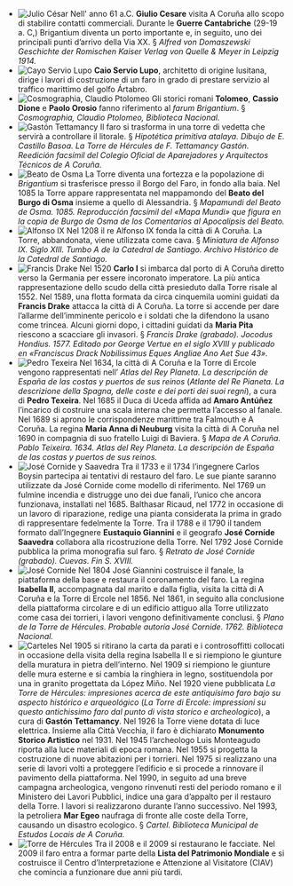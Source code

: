 * ![Julio César](http://ciav.s3.amazonaws.com/img/caesar.jpg "Julio César") Nell' anno 61 a.C. **Giulio Cesare** visita A Coruña allo scopo di stabilire contatti commerciali. Durante le **Guerre Cantabriche** (29-19 a. C,) Brigantium diventa un porto importante e, in seguito, uno dei principali punti d’arrivo della Via XX. § *Alfred von Domaszewski Geschichte der Romischen Kaiser Verlag von Quelle & Meyer in Leipzig 1914.*
* ![Cayo Servio Lupo](http://ciav.s3.amazonaws.com/img/lupus.jpg "Cayo Servio Lupo") **Caio Servio Lupo**, architetto di origine lusitana, dirige i lavori di costruzione di un faro in grado di prestare servizio al traffico marittimo del golfo Ártabro.
* ![Cosmographia, Claudio Ptolomeo](http://ciav.s3.amazonaws.com/img/cosmographia_claudio_ptolomeo.jpg "Gastón Tettamancy") Gli storici romani **Tolomeo**, **Cassio Dione** e **Paolo Orosio** fanno riferimento al *farum Brigantium*. § *Cosmographia, Claudio Ptolomeo, Biblioteca Nacional.*
* ![Gastón Tettamancy](http://ciav.s3.amazonaws.com/img/tettamancy-gaston.jpg "Cosmographia, Claudio Ptolomeo") Il faro si trasforma in una torre di vedetta che servirà a controllare il litorale. § *Hipotética primitiva atalaya. Dibujo de E. Castillo Basoa. La Torre de Hércules de F. Tettamancy Gastón. Reedición facsímil del Colegio Oficial de Aparejadores y Arquitectos Técnicos de A Coruña.*
* ![Beato de Osma](http://ciav.s3.amazonaws.com/img/beato-osma.jpg "Beato de Osma") La Torre diventa una fortezza e la popolazione di *Brigantium* si trasferisce presso il Borgo del Faro, in fondo alla baia. Nel 1085 la Torre appare rappresentata nel mappamondo del **Beato del Burgo di Osma** insieme a quello di Alessandria.  § *Mapamundi del Beato de Osma. 1085. Reproducción facsímil del «Mapa Mundi»  que figura en la copia de Burgo de Osma de los Comentarios al Apocalipsis del Beato.*
* ![Alfonso IX](http://ciav.s3.amazonaws.com/img/alfonsoix.jpg "Alfonso IX") Nel 1208 il re Alfonso IX fonda la città di A Coruña. La Torre, abbandonata, viene utilizzata come cava. § *Miniatura de Alfonso IX. Siglo XIII. Tumbo A de la Catedral de Santiago. Archivo Histórico de la Catedral de Santiago.*
* ![Francis Drake](http://ciav.s3.amazonaws.com/img/francis-drake.jpg "Francis Drake") Nel 1520 **Carlo I** si imbarca dal porto di A Coruña diretto verso la Germania per essere incoronato imperatore. La più antica rappresentazione dello scudo della città presieduto dalla Torre risale al 1552. Nel 1589, una flotta formata da circa cinquemila uomini guidati da **Francis Drake** attacca la città di A Coruña. La torre si accende per dare l’allarme dell’imminente pericolo e i soldati che la difendono la usano come trincea. Alcuni giorni dopo, i cittadini guidati da **Maria Pita** riescono a scacciare gli invasori. § *Francis Drake (grabado). Jocodus Hondius. 1577. Editado por George Vertue en el siglo XVIII y publicado en «Franciscus Drack Nobilissimus Eques Angliae Ano Aet Sue 43».*
* ![Pedro Texeira](http://ciav.s3.amazonaws.com/img/pedro-texeira.jpg "Pedro Texeira") Nel 1634, la città di A Coruña e la Torre di Ercole vengono rappresentati nell’ *Atlas del Rey Planeta. La descripción de España de las costas y puertos de sus reinos* (*Atlante del Re Pianeta. La descrizione della Spagna, delle coste e dei porti dei suoi regni*), a cura di **Pedro Texeira**. Nel 1685 il Duca di Uceda affida ad **Amaro Antúñez** l’incarico di costruire una scala interna che permetta l’accesso al fanale. Nel 1689 si aprono le corrispondenze marittime tra Falmouth e A Coruña. La regina **Maria Anna di Neuburg** visita la città di A Coruña nel 1690 in compagnia di suo fratello Luigi di Baviera. § *Mapa de A Coruña. Pablo Teixeira. 1634. Atlas del Rey Planeta. La descripción de España de las costas y puertos de sus reinos.*
* ![José Cornide y Saavedra](http://ciav.s3.amazonaws.com/img/jose-cornide.jpg "José Cornide") Tra il 1733 e il 1734 l’ingegnere Carlos Boysin partecipa ai tentativi di restauro del faro. Le sue piante saranno utilizzate da José Cornide come modello di riferimento. Nel 1769 un fulmine incendia e distrugge uno dei due fanali, l’unico che ancora funzionava, installati nel 1685. Balthasar Ricaud, nel 1772 in occasione di un lavoro di riparazione, redige una pianta considerata la prima in grado di rappresentare fedelmente la Torre. Tra il 1788 e il 1790 il tandem formato dall’Ingegnere **Eustaquio Giannini** e il geografo **José Cornide Saavedra** collabora alla ricostruzione della Torre. Nel 1792 José Cornide pubblica la prima monografia sul faro. § *Retrato de José Cornide (grabado). Cuevas. Fin S. XVIII.*
* ![José Cornide](http://ciav.s3.amazonaws.com/img/plano-torre-biblioteca-nacional.jpg "José Cornide") Nel 1804 José Giannini costruisce il fanale, la piattaforma della base e restaura il coronamento del faro. La regina **Isabella II**, accompagnata dal marito e dalla figlia, visita la città di A Coruña e la Torre di Ercole nel 1856. Nel 1861, in seguito alla conclusione della piattaforma circolare e di un edificio attiguo alla Torre utilizzato come casa dei torrieri, i lavori vengono definitivamente conclusi.  § *Plano de la Torre de Hércules. Probable autoría José Cornide. 1762. Biblioteca Nacional.*
* ![Carteles](http://ciav.s3.amazonaws.com/img/carteles.jpg "Carteles") Nel 1905 si ritirano la carta da parati e i controsoffitti collocati in occasione della visita della regina Isabella II e si riempiono le giunture della muratura in pietra dell’interno. Nel 1909 si riempiono le giunture delle mura esterne e si cambia la ringhiera in legno, sostituendola por una in granito progettata da López Miño. Nel 1920 viene pubblicata *La Torre de Hércules: impresiones acerca de este antiquísimo faro bajo su aspecto histórico e arqueológico* (*La Torre di Ercole: impressioni su questo antichissimo faro dal punto di vista storico e archeologico*), a cura di **Gastón Tettamancy**. Nel 1926 la Torre viene dotata di luce elettrica. Insieme alla Città Vecchia, il faro è dichiarato **Monumento Storico Artistico** nel 1931. Nel 1945 l’archeologo Luis Monteagudo riporta alla luce materiali di epoca romana. Nel 1955 si progetta la costruzione di nuove abitazioni per i torrieri. Nel 1975 si realizzano una serie di lavori volti a proteggere l’edificio e si procede a rinnovare il pavimento della piattaforma. Nel 1990, in seguito ad una breve campagna archeologica, vengono rinvenuti resti del periodo romano e il Ministero dei Lavori Pubblici, indice una gara d’appalto per il restauro della Torre. I lavori si realizzarono durante l’anno successivo. Nel 1993, la petroliera **Mar Egeo** naufraga di fronte alle coste della Torre, causando un disastro ecologico. § *Cartel. Biblioteca Municipal de Estudos Locais de A Coruña.*
* ![Torre de Hércules](http://ciav.s3.amazonaws.com/img/torre-noche.jpg "Torre de Hércules") Tra il 2008 e il 2009 si restaurano le facciate. Nel 2009 il faro entra a formar parte della **Lista del Patrimonio Mondiale** e si costruisce il Centro d’Interpretazione e Attenzione al Visitatore (CIAV) che comincia a funzionare due anni più tardi.

